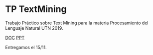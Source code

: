 # TP TextMining
Trabajo Práctico sobre Text Mining para la materia Procesamiento del Lenguaje Natural UTN 2019.

[DOC](https://drive.google.com/open?id=14PFdEuF2vm-Abh4fDAZwPSZs8V3A6oiX)
[PPT](https://docs.google.com/presentation/d/1kJwMldNc0dNUOdQTxG38p-G741RNP0UOQ3r4C7Qq45Y)

Entregamos el 15/11.


